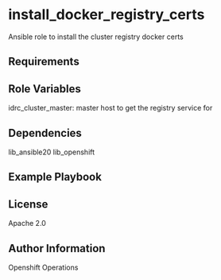 install_docker_registry_certs
=========

Ansible role to install the cluster registry docker certs

Requirements
------------


Role Variables
--------------

idrc_cluster_master: master host to get the registry service for

Dependencies
------------

lib_ansible20
lib_openshift

Example Playbook
----------------

License
-------

Apache 2.0

Author Information
------------------

Openshift Operations
